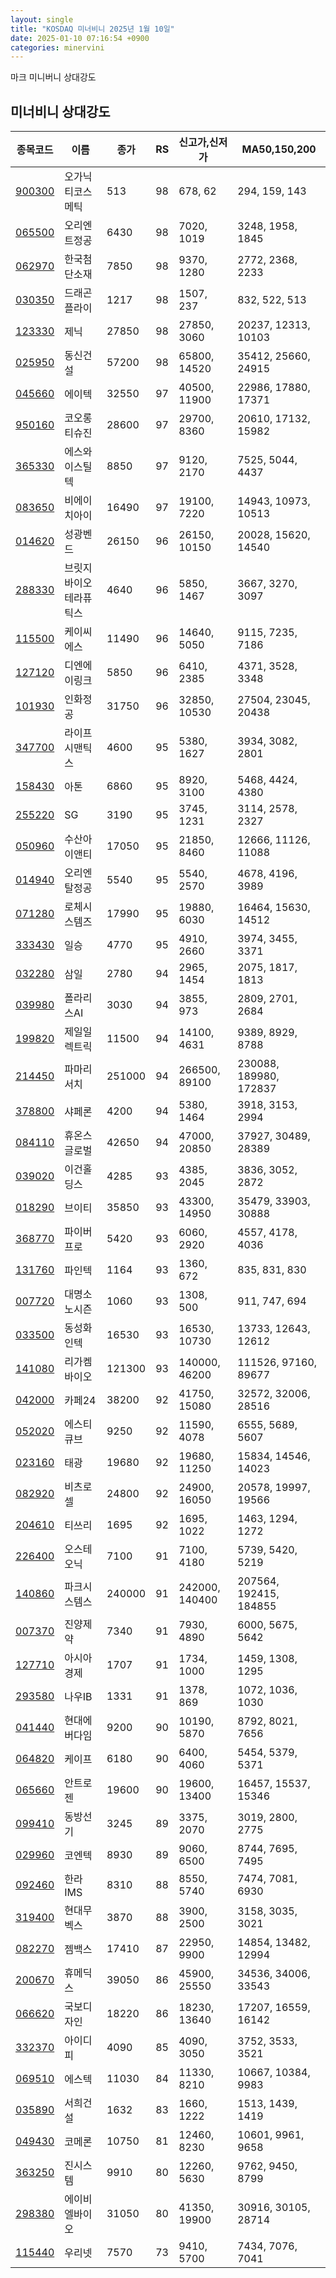 ```yaml
---
layout: single
title: "KOSDAQ 미너비니 2025년 1월 10일"
date: 2025-01-10 07:16:54 +0900
categories: minervini
---
```

마크 미니버니 상대강도
## 미너비니 상대강도

|종목코드|이름|종가|RS|신고가,신저가|MA50,150,200|
|------|---|---|--|---------|------------|
|[900300](https://finance.daum.net/quotes/A900300)|오가닉티코스메틱|513|98|678, 62|294, 159, 143|
|[065500](https://finance.daum.net/quotes/A065500)|오리엔트정공|6430|98|7020, 1019|3248, 1958, 1845|
|[062970](https://finance.daum.net/quotes/A062970)|한국첨단소재|7850|98|9370, 1280|2772, 2368, 2233|
|[030350](https://finance.daum.net/quotes/A030350)|드래곤플라이|1217|98|1507, 237|832, 522, 513|
|[123330](https://finance.daum.net/quotes/A123330)|제닉|27850|98|27850, 3060|20237, 12313, 10103|
|[025950](https://finance.daum.net/quotes/A025950)|동신건설|57200|98|65800, 14520|35412, 25660, 24915|
|[045660](https://finance.daum.net/quotes/A045660)|에이텍|32550|97|40500, 11900|22986, 17880, 17371|
|[950160](https://finance.daum.net/quotes/A950160)|코오롱티슈진|28600|97|29700, 8360|20610, 17132, 15982|
|[365330](https://finance.daum.net/quotes/A365330)|에스와이스틸텍|8850|97|9120, 2170|7525, 5044, 4437|
|[083650](https://finance.daum.net/quotes/A083650)|비에이치아이|16490|97|19100, 7220|14943, 10973, 10513|
|[014620](https://finance.daum.net/quotes/A014620)|성광벤드|26150|96|26150, 10150|20028, 15620, 14540|
|[288330](https://finance.daum.net/quotes/A288330)|브릿지바이오테라퓨틱스|4640|96|5850, 1467|3667, 3270, 3097|
|[115500](https://finance.daum.net/quotes/A115500)|케이씨에스|11490|96|14640, 5050|9115, 7235, 7186|
|[127120](https://finance.daum.net/quotes/A127120)|디엔에이링크|5850|96|6410, 2385|4371, 3528, 3348|
|[101930](https://finance.daum.net/quotes/A101930)|인화정공|31750|96|32850, 10530|27504, 23045, 20438|
|[347700](https://finance.daum.net/quotes/A347700)|라이프시맨틱스|4600|95|5380, 1627|3934, 3082, 2801|
|[158430](https://finance.daum.net/quotes/A158430)|아톤|6860|95|8920, 3100|5468, 4424, 4380|
|[255220](https://finance.daum.net/quotes/A255220)|SG|3190|95|3745, 1231|3114, 2578, 2327|
|[050960](https://finance.daum.net/quotes/A050960)|수산아이앤티|17050|95|21850, 8460|12666, 11126, 11088|
|[014940](https://finance.daum.net/quotes/A014940)|오리엔탈정공|5540|95|5540, 2570|4678, 4196, 3989|
|[071280](https://finance.daum.net/quotes/A071280)|로체시스템즈|17990|95|19880, 6030|16464, 15630, 14512|
|[333430](https://finance.daum.net/quotes/A333430)|일승|4770|95|4910, 2660|3974, 3455, 3371|
|[032280](https://finance.daum.net/quotes/A032280)|삼일|2780|94|2965, 1454|2075, 1817, 1813|
|[039980](https://finance.daum.net/quotes/A039980)|폴라리스AI|3030|94|3855, 973|2809, 2701, 2684|
|[199820](https://finance.daum.net/quotes/A199820)|제일일렉트릭|11500|94|14100, 4631|9389, 8929, 8788|
|[214450](https://finance.daum.net/quotes/A214450)|파마리서치|251000|94|266500, 89100|230088, 189980, 172837|
|[378800](https://finance.daum.net/quotes/A378800)|샤페론|4200|94|5380, 1464|3918, 3153, 2994|
|[084110](https://finance.daum.net/quotes/A084110)|휴온스글로벌|42650|94|47000, 20850|37927, 30489, 28389|
|[039020](https://finance.daum.net/quotes/A039020)|이건홀딩스|4285|93|4385, 2045|3836, 3052, 2872|
|[018290](https://finance.daum.net/quotes/A018290)|브이티|35850|93|43300, 14950|35479, 33903, 30888|
|[368770](https://finance.daum.net/quotes/A368770)|파이버프로|5420|93|6060, 2920|4557, 4178, 4036|
|[131760](https://finance.daum.net/quotes/A131760)|파인텍|1164|93|1360, 672|835, 831, 830|
|[007720](https://finance.daum.net/quotes/A007720)|대명소노시즌|1060|93|1308, 500|911, 747, 694|
|[033500](https://finance.daum.net/quotes/A033500)|동성화인텍|16530|93|16530, 10730|13733, 12643, 12612|
|[141080](https://finance.daum.net/quotes/A141080)|리가켐바이오|121300|93|140000, 46200|111526, 97160, 89677|
|[042000](https://finance.daum.net/quotes/A042000)|카페24|38200|92|41750, 15080|32572, 32006, 28516|
|[052020](https://finance.daum.net/quotes/A052020)|에스티큐브|9250|92|11590, 4078|6555, 5689, 5607|
|[023160](https://finance.daum.net/quotes/A023160)|태광|19680|92|19680, 11250|15834, 14546, 14023|
|[082920](https://finance.daum.net/quotes/A082920)|비츠로셀|24800|92|24900, 16050|20578, 19997, 19566|
|[204610](https://finance.daum.net/quotes/A204610)|티쓰리|1695|92|1695, 1022|1463, 1294, 1272|
|[226400](https://finance.daum.net/quotes/A226400)|오스테오닉|7100|91|7100, 4180|5739, 5420, 5219|
|[140860](https://finance.daum.net/quotes/A140860)|파크시스템스|240000|91|242000, 140400|207564, 192415, 184855|
|[007370](https://finance.daum.net/quotes/A007370)|진양제약|7340|91|7930, 4890|6000, 5675, 5642|
|[127710](https://finance.daum.net/quotes/A127710)|아시아경제|1707|91|1734, 1000|1459, 1308, 1295|
|[293580](https://finance.daum.net/quotes/A293580)|나우IB|1331|91|1378, 869|1072, 1036, 1030|
|[041440](https://finance.daum.net/quotes/A041440)|현대에버다임|9200|90|10190, 5870|8792, 8021, 7656|
|[064820](https://finance.daum.net/quotes/A064820)|케이프|6180|90|6400, 4060|5454, 5379, 5371|
|[065660](https://finance.daum.net/quotes/A065660)|안트로젠|19600|90|19600, 13400|16457, 15537, 15346|
|[099410](https://finance.daum.net/quotes/A099410)|동방선기|3245|89|3375, 2070|3019, 2800, 2775|
|[029960](https://finance.daum.net/quotes/A029960)|코엔텍|8930|89|9060, 6500|8744, 7695, 7495|
|[092460](https://finance.daum.net/quotes/A092460)|한라IMS|8310|88|8550, 5740|7474, 7081, 6930|
|[319400](https://finance.daum.net/quotes/A319400)|현대무벡스|3870|88|3900, 2500|3158, 3035, 3021|
|[082270](https://finance.daum.net/quotes/A082270)|젬백스|17410|87|22950, 9900|14854, 13482, 12994|
|[200670](https://finance.daum.net/quotes/A200670)|휴메딕스|39050|86|45900, 25550|34536, 34006, 33543|
|[066620](https://finance.daum.net/quotes/A066620)|국보디자인|18220|86|18230, 13640|17207, 16559, 16142|
|[332370](https://finance.daum.net/quotes/A332370)|아이디피|4090|85|4090, 3050|3752, 3533, 3521|
|[069510](https://finance.daum.net/quotes/A069510)|에스텍|11030|84|11330, 8210|10667, 10384, 9983|
|[035890](https://finance.daum.net/quotes/A035890)|서희건설|1632|83|1660, 1222|1513, 1439, 1419|
|[049430](https://finance.daum.net/quotes/A049430)|코메론|10750|81|12460, 8230|10601, 9961, 9658|
|[363250](https://finance.daum.net/quotes/A363250)|진시스템|9910|80|12260, 5630|9762, 9450, 8799|
|[298380](https://finance.daum.net/quotes/A298380)|에이비엘바이오|31050|80|41350, 19900|30916, 30105, 28714|
|[115440](https://finance.daum.net/quotes/A115440)|우리넷|7570|73|9410, 5700|7434, 7076, 7041|


